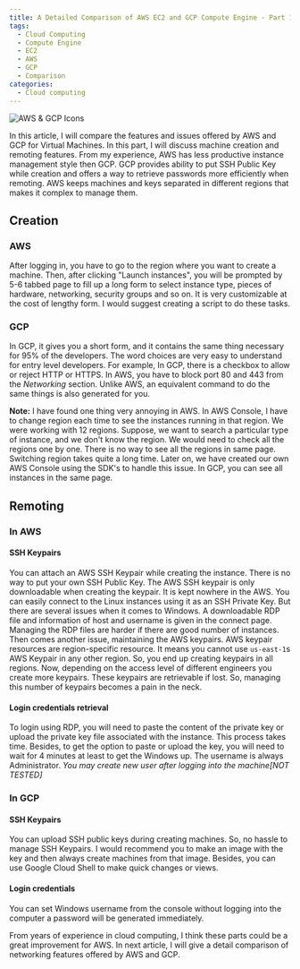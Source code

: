 ```yaml
---
title: A Detailed Comparison of AWS EC2 and GCP Compute Engine - Part 1
tags: 
  - Cloud Computing
  - Compute Engine
  - EC2
  - AWS
  - GCP
  - Comparison
categories:
  - Cloud computing
---
```

![AWS & GCP Icons](http://localhost:4000/2021/08/A-Brief-Comparison-Of-AWS-EC2-and-GCP-Compute-Engine/AWS-vs-GCP.svg)

In this article, I will compare the features and issues offered by AWS and GCP for Virtual Machines. In this part, I will discuss machine creation and remoting features. From my experience, AWS has less productive instance management style then GCP. GCP provides ability to put SSH Public Key while creation and offers a way to retrieve passwords more efficiently when remoting. AWS keeps machines and keys separated in different regions that makes it complex to manage them.
<!--more-->
## Creation
### AWS
After logging in, you have to go to the region where you want to create a machine. Then, after clicking "Launch instances", you will be prompted by 5-6 tabbed page to fill up a long form to select instance type, pieces of hardware, networking, security groups and so on. It is very customizable at the cost of lengthy form. I would suggest creating a script to do these tasks.
### GCP
In GCP, it gives you a short form, and it contains the same thing necessary for 95% of the developers. The word choices are very easy to understand for entry level developers.
For example, In GCP, there is a checkbox to allow or reject HTTP or HTTPS. In AWS, you have to block port 80 and 443 from the *Networking* section. Unlike AWS, an equivalent command to do the same things is also generated for you.

**Note:** I have found one thing very annoying in AWS. In AWS Console, I have to change region each time to see the instances running in that region. We were working with 12 regions. Suppose, we want to search a particular type of instance, and we don't know the region. We would need to check all the regions one by one. There is no way to see all the regions in same page. Switching region takes quite a long time. Later on, we have created our own AWS Console using the SDK's to handle this issue.
In GCP, you can see all instances in the same page.

## Remoting
### In AWS

#### SSH Keypairs
You can attach an AWS SSH Keypair while creating the instance. There is no way to put your own SSH Public Key. The AWS SSH keypair is only downloadable when creating the keypair. It is kept nowhere in the AWS. You can easily connect to the Linux instances using it as an SSH Private Key. But there are several issues when it comes to Windows. A downloadable RDP file and information of host and username is given in the connect page. Managing the RDP files are harder if there are good number of instances. Then comes another issue, maintaining the AWS keypairs. AWS keypair resources are region-specific resource. It means you cannot use `us-east-1`s AWS Keypair in any other region. So, you end up creating keypairs in all regions. Now, depending on the access level of different engineers you create more keypairs. These keypairs are retrievable if lost. So, managing this number of keypairs becomes a pain in the neck.

#### Login credentials retrieval
To login using RDP, you will need to paste the content of the private key or upload the private key file associated with the instance. This process takes time. Besides, to get the option to paste or upload the key, you will need to wait for 4 minutes at least to get the Windows up. The username is always Administrator. *You may create new user after logging into the machine[NOT TESTED]*

### In GCP
#### SSH Keypairs
You can upload SSH public keys during creating machines. So, no hassle to manage SSH Keypairs. I would recommend you to make an image with the key and then always create machines from that image. Besides, you can use Google Cloud Shell to make quick changes or views.

#### Login credentials
You can set Windows username from the console without logging into the computer a password will be generated immediately.

From years of experience in cloud computing, I think these parts could be a great improvement for AWS. In next article, I will give a detail comparison of networking features offered by AWS and GCP.
